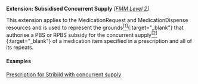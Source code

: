 **Extension: Subsidised Concurrent Supply**  *[[FMM Level 2](guidance.html)]*

This extension applies to the MedicationRequest and MedicationDispense resources and is used to represent the grounds[<sup>[1]</sup>](https://www.pbs.gov.au/info/healthpro/explanatory-notes/section1/Section_1_2_Explanatory_Notes#Regulation-49){:target="_blank"} that authorise a PBS or RPBS subsidy for the concurrent supply[<sup>[2]</sup>](https://www.pbs.gov.au/info/healthpro/explanatory-notes/section1/Section_1_3_Explanatory_Notes){:target="_blank"} of a medication item specified in a prescription and all of its repeats.


#### Examples

[Prescription for Stribild  with concurrent supply](MedicationRequest-medicationrequest-example1.html)